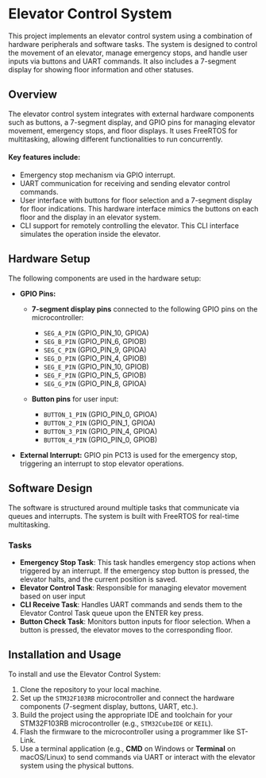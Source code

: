# Elevator Control System

This project implements an elevator control system using a combination of hardware peripherals and software tasks. The system is designed to control the movement of an elevator, manage emergency stops, and handle user inputs via buttons and UART commands. It also includes a 7-segment display for showing floor information and other statuses.

## Overview

The elevator control system integrates with external hardware components such as buttons, a 7-segment display, and GPIO pins for managing elevator movement, emergency stops, and floor displays. It uses FreeRTOS for multitasking, allowing different functionalities to run concurrently.

#### Key features include:

- Emergency stop mechanism via GPIO interrupt.
- UART communication for receiving and sending elevator control commands.
- User interface with buttons for floor selection and a 7-segment display for floor indications. This hardware interface mimics the buttons on each floor and the display in an elevator system.
- CLI support for remotely controlling the elevator. This CLI interface simulates the operation inside the elevator.

## Hardware Setup

The following components are used in the hardware setup:
- **GPIO Pins:**
    - **7-segment display pins** connected to the following GPIO pins on the microcontroller:
        - `SEG_A_PIN` (GPIO_PIN_10, GPIOA)
        - `SEG_B_PIN` (GPIO_PIN_6, GPIOB)
        - `SEG_C_PIN` (GPIO_PIN_9, GPIOA)
        - `SEG_D_PIN` (GPIO_PIN_4, GPIOB)
        - `SEG_E_PIN` (GPIO_PIN_10, GPIOB)
        - `SEG_F_PIN` (GPIO_PIN_5, GPIOB)
        - `SEG_G_PIN` (GPIO_PIN_8, GPIOA)
    
    - **Button pins** for user input:
      - `BUTTON_1_PIN` (GPIO_PIN_0, GPIOA)
      - `BUTTON_2_PIN` (GPIO_PIN_1, GPIOA)
      - `BUTTON_3_PIN` (GPIO_PIN_4, GPIOA)
      - `BUTTON_4_PIN` (GPIO_PIN_0, GPIOB)
  
- **External Interrupt:** GPIO pin PC13 is used for the emergency stop, triggering an interrupt to stop elevator operations.

## Software Design

The software is structured around multiple tasks that communicate via queues and interrupts. The system is built with FreeRTOS for real-time multitasking.

### Tasks
- **Emergency Stop Task**: This task handles emergency stop actions when triggered by an interrupt. If the emergency stop button is pressed, the elevator halts, and the current position is saved.
- **Elevator Control Task**: Responsible for managing elevator movement based on user input 
- **CLI Receive Task**: Handles UART commands and sends them to the Elevator Control Task queue upon the ENTER key press.
- **Button Check Task**: Monitors button inputs for floor selection. When a button is pressed, the elevator moves to the corresponding floor.

## Installation and Usage
To install and use the Elevator Control System:

1. Clone the repository to your local machine.
2.  Set up the `STM32F103RB` microcontroller and connect the hardware components (7-segment display, buttons, UART, etc.).
3. Build the project using the appropriate IDE and toolchain for your STM32F103RB microcontroller (e.g., `STM32CubeIDE` or `KEIL`).
4. Flash the firmware to the microcontroller using a programmer like ST-Link.
5. Use a terminal application (e.g., **CMD** on Windows or **Terminal** on macOS/Linux) to send commands via UART or interact with the elevator system using the physical buttons.

